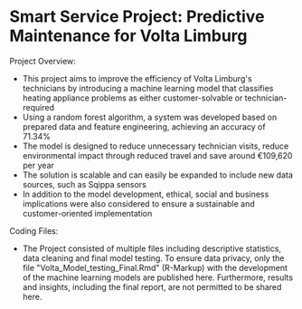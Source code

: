 # Smart Service Project: Predictive Maintenance for Volta Limburg

Project Overview:
- This project aims to improve the efficiency of Volta Limburg's technicians by introducing a machine learning model that classifies heating appliance problems as either customer-solvable or technician-required
- Using a random forest algorithm, a system was developed based on prepared data and feature engineering, achieving an accuracy of 71.34%
- The model is designed to reduce unnecessary technician visits, reduce environmental impact through reduced travel and save around €109,620 per year
- The solution is scalable and can easily be expanded to include new data sources, such as Sqippa sensors
- In addition to the model development, ethical, social and business implications were also considered to ensure a sustainable and customer-oriented implementation

Coding Files: 
- The Project consisted of multiple files including descriptive statistics, data cleaning and final model testing. To ensure data privacy, only the file "Volta_Model_testing_Final.Rmd" (R-Markup) with the development of the machine learning models are published here. Furthermore, results and insights, including the final report, are not permitted to be shared here.


